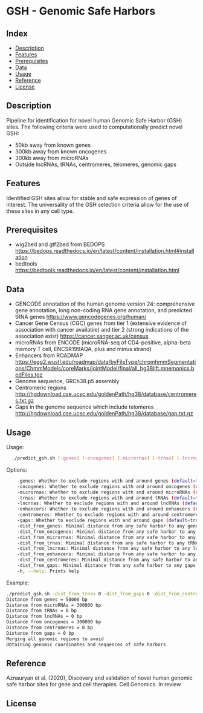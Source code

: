 # GSH - Genomic Safe Harbors

## Index

* [Description](#description)
* [Features](#features)
* [Prerequisites](#prerequisites)
* [Data](#usage)
* [Usage](#usage)
* [Reference](#reference)
* [License](#license)

## Description
Pipeline for identification for novel human Genomic Safe Harbor (GSH) sites.
The following criteria were used to computationally predict novel GSH:
- 50kb away from known genes
- 300kb away from known oncogenes
- 300kb away from microRNAs
- Outside lncRNAs, tRNAs, centromeres, telomeres, genomic gaps

## Features
Identified GSH sites allow for stable and safe expression of genes of interest. The universality of the GSH selection criteria allow for the use of these sites in any cell type.

## Prerequisites
- wig2bed and gtf2bed from BEDOPS https://bedops.readthedocs.io/en/latest/content/installation.html#installation
- bedtools https://bedtools.readthedocs.io/en/latest/content/installation.html

## Data
- GENCODE annotation of the human genome version 24: comprehensive gene annotation, long non-coding RNA gene annotation, and predicted tRNA genes
https://www.gencodegenes.org/human/ 
- Cancer Gene Census (CGC) genes from tier 1 (extensive evidence of association with cancer available) and tier 2 (strong indications of the association exist) https://cancer.sanger.ac.uk/census
- microRNAs from ENCODE (microRNA-seq of CD4-positive, alpha-beta memory T cell, ENCSR199AQA, plus and minus strand)
- Enhancers from ROADMAP https://egg2.wustl.edu/roadmap/data/byFileType/chromhmmSegmentations/ChmmModels/coreMarks/jointModel/final/all_hg38lift.mnemonics.bedFiles.tgz
- Genome sequence, GRCh38.p5 assembly
- Centromeric regions http://hgdownload.cse.ucsc.edu/goldenPath/hg38/database/centromeres.txt.gz
- Gaps in the genome sequence which include telomeres http://hgdownload.cse.ucsc.edu/goldenPath/hg38/database/gap.txt.gz

## Usage

Usage:
```bash
  ./predict_gsh.sh [-genes] [-oncogenes] [-micrornas] [-trnas] [-lncrnas] [-enhancers] [-enhancers] [-centromeres] [] [-dist_from_genes] [-dist_from_oncogenes [-dist_from_micrornas] [-dist_from_micrornas] [-dist_from_trnas] [-dist_from_lncrnas] [-dist_from_enhancers] [-dist_from_centromeres] [-dist_from_gaps] [-h|--help]	
```
  
Options:
```bash
	-genes: Whether to exclude regions with and around genes (default=true)
	-oncogenes: Whether to exclude regions with and around oncogenes (default=true)
	-micrornas: Whether to exclude regions with and around microRNAs (default=true)
	-trnas: Whether to exclude regions with and around tRNAs (default=true)
	-lncrnas: Whether to exclude regions with and around lncRNAs (default=true)
	-enhancers: Whether to exclude regions with and around enhancers (default=false)
	-centromeres: Whether to exclude regions with and around centromeres (default=true)
	-gaps: Whether to exclude regions with and around gaps (default=true)
	-dist_from_genes: Minimal distance from any safe harbor to any gene in bp (default=50000)
	-dist_from_oncogenes: Minimal distance from any safe harbor to any oncogene in bp (default=300000)
	-dist_from_micrornas: Minimal distance from any safe harbor to any microRNA in bp (default=300000)
	-dist_from_trnas: Minimal distance from any safe harbor to any tRNA in bp (default=0)
	-dist_from_lncrnas: Minimal distance from any safe harbor to any long-non-coding RNA in bp (default=0)
	-dist_from_enhancers: Minimal distance from any safe harbor to any enhancer in bp (default=300000)
	-dist_from_centromeres: Minimal distance from any safe harbor to any centromere in bp (default=0)
	-dist_from_gaps: Minimal distance from any safe harbor to any gaps in bp (default=0)
	-h, --help: Prints help
 ```
 
Example:
```bash
./predict_gsh.sh -dist_from_trnas 0 -dist_from_gaps 0 -dist_from_centromeres 0 -enhancers false -dist_from_lncrnas 0
Distance from genes = 50000 bp
Distance from microRNAs = 300000 bp
Distance from tRNAs = 0 bp
Distance from lncRNAs = 0 bp
Distance from oncogenes = 300000 bp
Distance from centromeres = 0 bp
Distance from gaps = 0 bp
Merging all genomic regions to avoid
Obtaining genomic coordinates and sequences of safe harbors
 ```
 
## Reference
Aznauryan et al. (2020), Discovery and validation of novel human genomic safe harbor sites for gene and cell therapies. Cell Genomics. In review

## License

